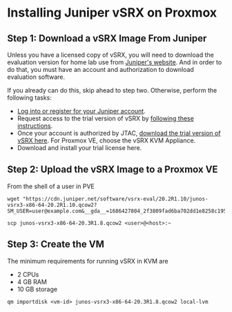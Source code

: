 # Installing Juniper vSRX on Proxmox

## Step 1: Download a vSRX Image From Juniper

Unless you have a licensed copy of vSRX, you will need to download the evaluation version for home lab use from [Juniper's website](https://www.juniper.com).
And in order to do that, you must have an account and authorization to download evaluation software.

If you already can do this, skip ahead to step two. Otherwise, perform the following tasks:

* [Log into or register for your Juniper account](https://iam-signin.juniper.net/).
* Request access to the trial version of vSRX by [following these instructions](https://www.juniper.net/us/en/dm/download-next-gen-vsrx-firewall-trial.html).
* Once your account is authorized by JTAC, [download the trial version of vSRX here](https://support.juniper.net/support/downloads/?p=vsrxeval). For Proxmox VE, choose the vSRX KVM Appliance.
* Download and install your trial license here.



## Step 2: Upload the vSRX Image to a Proxmox VE

From the shell of a user in PVE

```
wget "https://cdn.juniper.net/software/vsrx-eval/20.2R1.10/junos-vsrx3-x86-64-20.2R1.10.qcow2?SM_USER=user@example.com&__gda__=1686427804_2f3809fad6ba702dd1e8258c195f9909"
```

`scp junos-vsrx3-x86-64-20.3R1.8.qcow2 <user>@<host>:~`

## Step 3: Create the VM

The minimum requirements for running vSRX in KVM are

- 2 CPUs
- 4 GB RAM
- 10 GB storage

`qm importdisk <vm-id> junos-vsrx3-x86-64-20.3R1.8.qcow2 local-lvm`